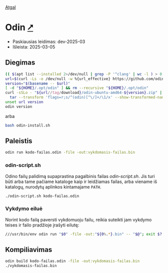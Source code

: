 [Atgal](./readme.md)

# Odin [&#x2B67;](https://odin-lang.org/)

* Paskiausias leidimas: dev-2025-03
* Išleista: 2025-03-05

## Diegimas

```bash
(( $(apt list --installed 2>/dev/null | grep -P '^clang' | wc -l ) > 0 )) || sudo apt install clang
url=$(curl -Ls -o /dev/null -w %{url_effective} https://github.com/odin-lang/Odin/releases/latest)
version="$(basename -- $url)"
[ -d "${HOME}/.opt/odin" ] && rm --recursive "${HOME}/.opt/odin"
curl -sSLo - "${url//tag/download}/odin-ubuntu-amd64-${version}.zip" | gunzip -cf |\
  tar --transform 'flags=r;s/^(odin)[^\/]+/\1/x' --show-transformed-names -xzvC $HOME/.opt
unset url version
odin version
```

arba

```bash
bash odin-install.sh
```

## Paleistis

```bash
odin run kodo-failas.odin -file -out:vykdomasis-failas.bin
```

### odin-script.sh

Odino failų palidimą supaprastina pagalbinis failas _odin-script.sh_. Jis turi būti arba tame pačiame kataloge kaip ir leidžiamas failas, arba viename iš katalogų, nurodytų aplinkos kintamajame `PATH`.

```bash
./odin-script.sh kodo-failas.odin
```

### Vykdymo eiluė

Norint kodo failą paversti vykdomuoju failu, reikia suteikti jam vykdymo teises ir failo pradžioje įrašyti eilutę:

```bash
///usr/bin/env odin run "$0" -file -out:"${0%.*}.bin" -- "$@"; exit $?
```

## Kompiliavimas

```bash
odin build kodo-failas.odin -file -out:vykdomasis-failas.bin
./vykdomasis-failas.bin
```
